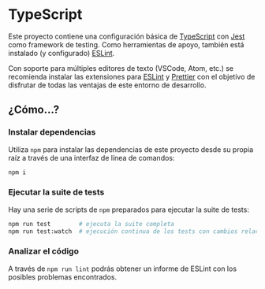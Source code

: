 # TypeScript

Este proyecto contiene una configuración básica de [TypeScript](https://www.typescriptlang.org/) con [Jest](https://jestjs.io/) como framework de testing. Como herramientas de apoyo, también está instalado (y configurado) [ESLint](https://palantir.github.io/tslint/).

Con soporte para múltiples editores de texto (VSCode, Atom, etc.) se recomienda instalar las extensiones para [ESLint](https://palantir.github.io/tslint/usage/third-party-tools/) y [Prettier](https://prettier.io/docs/en/editors.html) con el objetivo de disfrutar de todas las ventajas de este entorno de desarrollo.

## ¿Cómo...?

### Instalar dependencias

Utiliza `npm` para instalar las dependencias de este proyecto desde su propia raíz a través de una interfaz de línea de comandos:

```sh
npm i
```

### Ejecutar la suite de tests

Hay una serie de scripts de `npm` preparados para ejecutar la suite de tests:

```sh
npm run test        # ejecuta la suite completa
npm run test:watch  # ejecución continua de los tests con cambios relacionados
```

### Analizar el código

A través de `npm run lint` podrás obtener un informe de ESLint con los posibles problemas encontrados.
